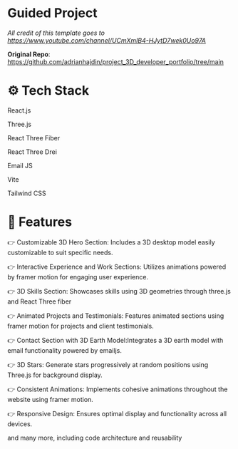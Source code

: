 # Guided Project
*All credit of this template goes to https://www.youtube.com/channel/UCmXmlB4-HJytD7wek0Uo97A*

**Original Repo**: https://github.com/adrianhajdin/project_3D_developer_portfolio/tree/main

# ⚙️ Tech Stack
React.js

Three.js

React Three Fiber

React Three Drei

Email JS

Vite

Tailwind CSS

# 🔋 Features
👉 Customizable 3D Hero Section: Includes a 3D desktop model easily customizable to suit specific needs.

👉 Interactive Experience and Work Sections: Utilizes animations powered by framer motion for engaging user experience.

👉 3D Skills Section: Showcases skills using 3D geometries through three.js and React Three fiber

👉 Animated Projects and Testimonials: Features animated sections using framer motion for projects and client testimonials.

👉 Contact Section with 3D Earth Model:Integrates a 3D earth model with email functionality powered by emailjs.

👉 3D Stars: Generate stars progressively at random positions using Three.js for background display.

👉 Consistent Animations: Implements cohesive animations throughout the website using framer motion.

👉 Responsive Design: Ensures optimal display and functionality across all devices.

and many more, including code architecture and reusability
